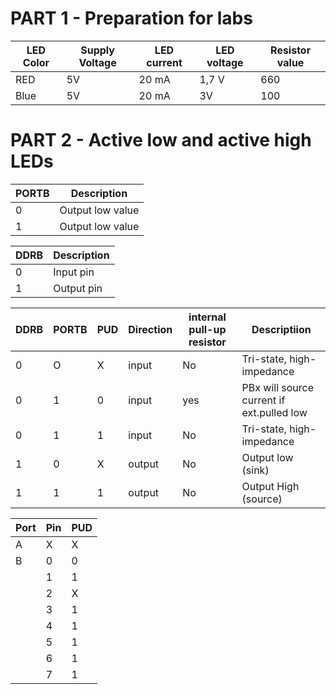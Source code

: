 # PART 1 - Preparation for labs

| LED Color | Supply Voltage | LED current |  LED voltage  | Resistor value |
|-----------|----------------|-------------|---------------|----------------|
|    RED    |       5V       |    20 mA    |      1,7 V    |     660        |
|    Blue   |       5V       |    20 mA    |       3V      |     100        |


# PART 2 - Active low and active high LEDs

|   PORTB   |   Description  |
|-----------|----------------|
|    0      |Output low value| 
|    1      |Output low value|


|   DDRB    |   Description  |
|-----------|----------------|
|    0      |    Input pin   | 
|    1      |   Output pin   |

 
|   DDRB    |    PORTB    |     PUD     |   Direction   |internal pull-up resistor|            Descriptiion                 |
|-----------|-------------|-------------|---------------|-------------------------|-----------------------------------------|
|     0     |     O       |      X      |     input     |           No            |        Tri-state, high-impedance        |
|     0     |     1       |      0      |     input     |           yes           |PBx will source current if ext.pulled low|
|     0     |     1       |      1      |     input     |           No            |        Tri-state, high-impedance        |
|     1     |     0       |      X      |     output    |           No            |            Output low (sink)            |
|     1     |     1       |      1      |     output    |           No            |           Output High (source)          | 



|   Port    |     Pin     |          PUD            |
|-----------|-------------|-------------------------|
|     A     |     X       |      X                  |
|     B     |     0       |      0                  |
|           |     1       |      1                  |
|           |     2       |      X                  |
|           |     3       |      1                  |
|           |     4       |      1                  |   
|           |     5       |      1                  | 
|           |     6       |      1                  |
|           |     7       |      1                  | 



